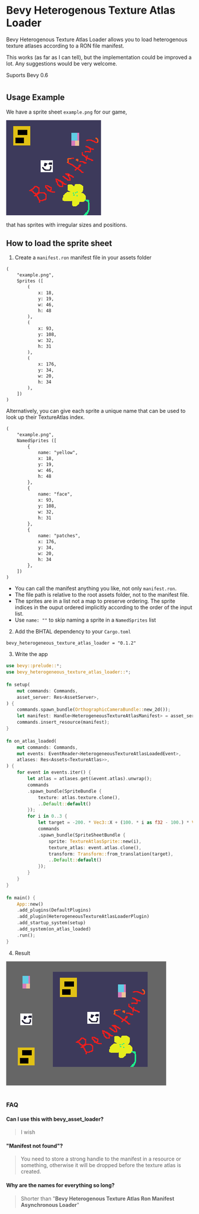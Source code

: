 # Bevy Heterogenous Texture Atlas Loader

Bevy Heterogenous Texture Atlas Loader allows you to load heterogenous texture atlases according to a RON file manifest.


This works (as far as I can tell), but the implementation could be improved a lot. Any suggestions would be very welcome.

Suports Bevy 0.6

#

## Usage Example

We have a sprite sheet `example.png` for our game,

 ![/assets/example.png](/assets/example.png)

that has sprites with irregular sizes and positions.

## How to load the sprite sheet

1. Create a `manifest.ron` manifest file in your assets folder

```
(
    "example.png",
    Sprites ([
        (
            x: 18, 
            y: 19, 
            w: 46, 
            h: 48
        ),
        (
            x: 93, 
            y: 108, 
            w: 32, 
            h: 31
        ),
        (
            x: 176, 
            y: 34, 
            w: 20, 
            h: 34
        ),
    ])
)
```
Alternatively, you can give each sprite a unique name that can be used to look
up their TextureAtlas index.

```
(
    "example.png",
    NamedSprites ([
        {
            name: "yellow", 
            x: 18, 
            y: 19, 
            w: 46, 
            h: 48
        },
        {
            name: "face", 
            x: 93, 
            y: 108, 
            w: 32, 
            h: 31
        },
        {
            name: "patches", 
            x: 176, 
            y: 34, 
            w: 20, 
            h: 34
        },
    ])
)
```
* You can call the manifest anything you like, not only `manifest.ron`.
* The file path is relative to the root assets folder, not to the manifest file.
* The sprites are in a list not a map to preserve ordering. The sprite indices in the ouput ordered implicitly according to the order of the input list.
* Use `name: ""` to skip naming a sprite in a `NamedSprites` list
2. Add the BHTAL dependency to your `Cargo.toml`

```
bevy_heterogeneous_texture_atlas_loader = "0.1.2"
```


3. Write the app


```rust
use bevy::prelude::*;
use bevy_heterogeneous_texture_atlas_loader::*;

fn setup(
    mut commands: Commands,
    asset_server: Res<AssetServer>,
) {
    commands.spawn_bundle(OrthographicCameraBundle::new_2d());
    let manifest: Handle<HeterogeneousTextureAtlasManifest> = asset_server.load("manifest.ron");
    commands.insert_resource(manifest);
}

fn on_atlas_loaded(
    mut commands: Commands,
    mut events: EventReader<HeterogeneousTextureAtlasLoadedEvent>,
    atlases: Res<Assets<TextureAtlas>>,
) {
    for event in events.iter() {
        let atlas = atlases.get(&event.atlas).unwrap();
        commands
        .spawn_bundle(SpriteBundle {
            texture: atlas.texture.clone(),
            ..Default::default()
        });
        for i in 0..3 {
            let target = -200. * Vec3::X + (100. * i as f32 - 100.) * Vec3::Y;
            commands
            .spawn_bundle(SpriteSheetBundle {
                sprite: TextureAtlasSprite::new(i),
                texture_atlas: event.atlas.clone(),
                transform: Transform::from_translation(target),
                ..Default::default()
            });
        }
    }
}

fn main() {
    App::new()
    .add_plugins(DefaultPlugins)
    .add_plugin(HeterogeneousTextureAtlasLoaderPlugin)
    .add_startup_system(setup)
    .add_system(on_atlas_loaded)
    .run();
}
```
4. Result

 ![/assets/example.png](/assets/beautiful.png)


#
### FAQ
#### Can I use this with bevy_asset_loader?
> I wish
#### "Manifest not found"?
> You need to store a strong handle to the manifest in a resource or something,
otherwise it will be dropped before the texture atlas is created.
#### Why are the names for everything so long?
> Shorter than "**Bevy Heterogenous Texture Atlas Ron Manifest Asynchronous Loader**"



